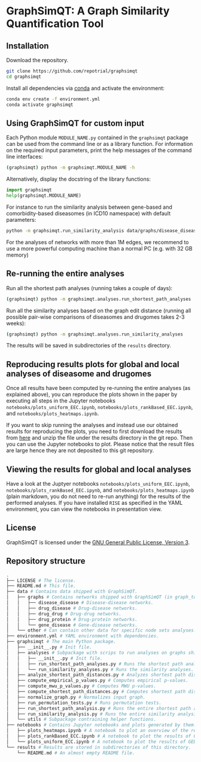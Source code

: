 # GraphSimQT: A Graph Similarity Quantification Tool



## Installation

Download the repository.

```sh
git clone https://github.com/repotrial/graphsimqt
cd graphsimqt
```

Install all dependencies via [conda](https://docs.conda.io/en/latest/) and activate the environment:

```sh
conda env create -f environment.yml
conda activate graphsimqt
```


## Using GraphSimQT for custom input

Each Python module `MODULE_NAME.py` contained in the `graphsimqt` package can be used from the command line or as a library function. For information on the required input parameters, print the help messages of the command line interfaces:

```sh
(graphsimqt) python -m graphsimqt.MODULE_NAME -h
```

Alternatively, display the docstring of the library functions:

```python
import graphsimqt
help(graphsimqt.MODULE_NAME)
```

For instance to run the similarity analysis between gene-based and comorbidity-based diseasomes (in ICD10 namespace) with default parameters:
```sh
python -m graphsimqt.run_similarity_analysis data/graphs/disease_disease/icd10_est_comorbidity_based.gt data/graphs/disease_disease/icd10_gene_based.gt --dirname disease_gene_vs_disease_comorbidity_ICD10
```

For the analyses of networks with more than 1M edges, we recommend to use a more powerful computing machine than a normal PC (e.g. with 32 GB memory)


## Re-running the entire analyses

Run all the shortest path analyses (running takes a couple of days):

```sh
(graphsimqt) python -m graphsimqt.analyses.run_shortest_path_analyses
```

Run all the similarity analyses based on the graph edit distance (running all possible pair-wise comparisons of diseasomes and drugomes takes 2-3 weeks):

```sh
(graphsimqt) python -m graphsimqt.analyses.run_similarity_analyses
```

The results will be saved in subdirectories of the `results` directory.



## Reproducing results plots for global and local analyses of diseasome and drugomes

Once all results have been computed by re-running the entire analyses (as explained above), you can reproduce the plots shown in the paper by executing all steps in the Jupyter notebooks `notebooks/plots_uniform_EEC.ipynb`, `notebooks/plots_rankBased_EEC.ipynb`, and `notebooks/plots_heatmaps.ipynb`.

If you want to skip running the analyses and instead use our obtained results for reproducing the plots, you need to first download the results from [here](https://api.graphsimviz.net/download_results) and unzip the file under the results directory in the git repo. Then you can use the Jupyter notebooks to plot. Please notice that the result files are large hence they are not deposited to this git repository.


## Viewing the results for global and local analyses

Have a look at the Juptyer notebooks `notebooks/plots_uniform_EEC.ipynb`, `notebooks/plots_rankBased_EEC.ipynb`, and `notebooks/plots_heatmaps.ipynb` (plain markdown, you do not need to re-run anything) for the results of the performed analyses. If you have installed `RISE` as specified in the YAML environment, you can view the notebooks in presentation view.


## License

GraphSimQT is licensed under the [GNU General Public License, Version 3](https://www.gnu.org/licenses/gpl-3.0.en.html).



## Repository structure

```sh
.
├── LICENSE # The license.
├── README.md # This file.
├── data # Contains data shipped with GraphSimQT.
│   ├── graphs # Contains networks shipped with GraphSimQT (in graph_tool.gt format).
│   │   ├── disease_disease # Disease-disease networks.
│   │   ├── drug_disease # Drug-disease networks.
│   │   ├── drug_drug # Drug-drug networks.
│   │   ├── drug_protein # Drug-protein networks.
│   │   └── gene_disease # Gene-disease networks.   
│   └── other # Can contain other data for specific node sets analyses.
├── environment.yml # YAML environment with dependencies.
├── graphsimqt # The main Python package.
│   ├── __init__.py # Init file.
│   ├── analyses # Subpackage with scrips to run analyses on graphs shipped with GraphSimQT.
│   │   ├── __init__.py # Init file.
│   │   ├── run_shortest_path_analyses.py # Runs the shortest path analyses.
│   │   └── run_similarity_analyses.py # Runs the similarity analyses.
│   ├── analyze_shortest_path_distances.py # Analyzes shortest path distances.
│   ├── compute_empirical_p_values.py # Computes empirical p-values.
│   ├── compute_mwu_p_values.py # Computes MWU p-values.
│   ├── compute_shortest_path_distances.py # Computes shortest path distances.
│   ├── normalize_graph.py # Normalizes input graph.
│   ├── run_permutation_tests.py # Runs permutation tests.
│   ├── run_shortest_path_analysis.py # Runs the entire shortest path analyses pipeline.
│   ├── run_similarity_analysis.py # Runs the entire similarity analysis pipeline.
│   └── utils # Subpackage contraining helper functions.
├── notebooks # Contains Jupyter notebooks and plots generated by them.
│   ├── plots_heatmaps.ipynb # A notebook to plot an overview of the results on graphs shipped with GraphSimQT in heatmap format.
│   ├── plots_rankBased_ECC.ipynb # A notebook to plot the results of GED analyses (rank based edge edit cost) on graphs shipped with GraphSimQT.
│   └── plots_uniform_ECC.ipynb # A notebook to plot the results of GED analyses (uniform edge edit cost) on graphs shipped with GraphSimQT.
└── results # Results are stored in subdirectories of this directory.
    └── README.md # An almost empty README file.
```

